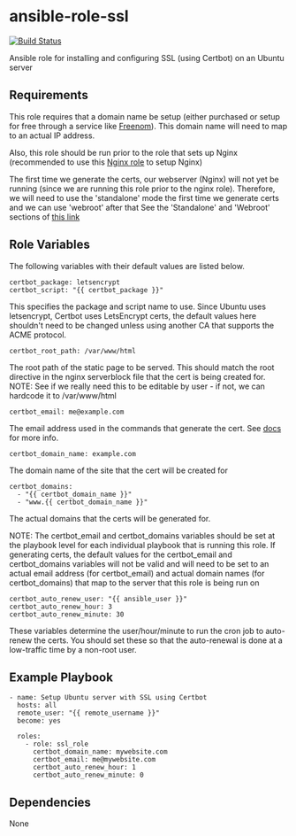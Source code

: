 # ansible-role-ssl

[![Build Status](https://travis-ci.org/CMcDonald82/ansible-role-ssl.svg?branch=master)](https://travis-ci.org/CMcDonald82/ansible-role-ssl)

Ansible role for installing and configuring SSL (using Certbot) on an Ubuntu server

## Requirements

This role requires that a domain name be setup (either purchased or setup for free through a service like [Freenom](http://www.freenom.com/en/index.html?lang=en)). This domain name will need to map to an actual IP address.

Also, this role should be run prior to the role that sets up Nginx (recommended to use this [Nginx role](https://github.com/CMcDonald82/ansible-role-nginx) to setup Nginx)

The first time we generate the certs, our webserver (Nginx) will not yet be running (since we are running this role prior to the nginx role). Therefore, we will need to use the 'standalone' mode the first time we generate certs and we can use 'webroot' after that
See the 'Standalone' and 'Webroot' sections of [this link](https://certbot.eff.org/docs/using.html#getting-certificates-and-choosing-plugins)

## Role Variables

The following variables with their default values are listed below.

```
certbot_package: letsencrypt
certbot_script: "{{ certbot_package }}"
```

This specifies the package and script name to use. Since Ubuntu uses letsencrypt, Certbot uses LetsEncrypt certs, the default values here shouldn't need to be changed unless using another CA that supports the ACME protocol.

```
certbot_root_path: /var/www/html
```

The root path of the static page to be served. This should match the root directive in the nginx serverblock file that the cert is being created for. NOTE: See if we really need this to be editable by user - if not, we can hardcode it to /var/www/html

```
certbot_email: me@example.com
```

The email address used in the commands that generate the cert. See [docs](https://certbot.eff.org/docs/intro.html#installation) for more info.

```
certbot_domain_name: example.com
```

The domain name of the site that the cert will be created for

```
certbot_domains: 
  - "{{ certbot_domain_name }}"
  - "www.{{ certbot_domain_name }}"
```

The actual domains that the certs will be generated for. 

NOTE: The certbot_email and certbot_domains variables should be set at the playbook level for each individual playbook that is running this role. If generating certs, the default values for the certbot_email and certbot_domains variables will not be valid and will need to be set to an actual email address (for certbot_email) and actual domain names (for certbot_domains) that map to the server that this role is being run on 

```
certbot_auto_renew_user: "{{ ansible_user }}"
certbot_auto_renew_hour: 3
certbot_auto_renew_minute: 30
```

These variables determine the user/hour/minute to run the cron job to auto-renew the certs. You should set these so that the auto-renewal is done at a low-traffic time by a non-root user.

## Example Playbook

```
- name: Setup Ubuntu server with SSL using Certbot
  hosts: all
  remote_user: "{{ remote_username }}"
  become: yes

  roles:
    - role: ssl_role
      certbot_domain_name: mywebsite.com
      certbot_email: me@mywebsite.com
      certbot_auto_renew_hour: 1
      certbot_auto_renew_minute: 0 
```

## Dependencies

None